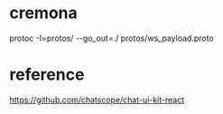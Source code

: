 
# cremona

protoc -I=protos/ --go_out=./ protos/ws_payload.proto


# reference
https://github.com/chatscope/chat-ui-kit-react